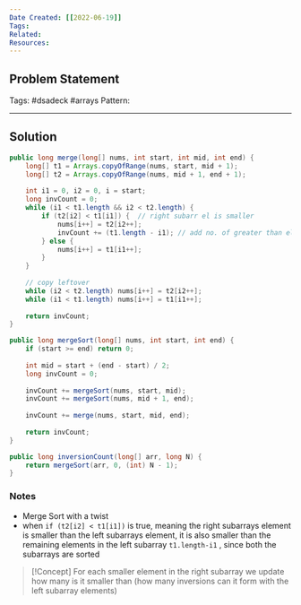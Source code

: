```yaml
---
Date Created: [[2022-06-19]]
Tags: 
Related: 
Resources: 
---
```


## Problem Statement


Tags:  #dsadeck  #arrays
Pattern: 

---

## Solution
``` java
public long merge(long[] nums, int start, int mid, int end) {
	long[] t1 = Arrays.copyOfRange(nums, start, mid + 1);
	long[] t2 = Arrays.copyOfRange(nums, mid + 1, end + 1);
	
	int i1 = 0, i2 = 0, i = start;
	long invCount = 0;
	while (i1 < t1.length && i2 < t2.length) {
		if (t2[i2] < t1[i1]) {  // right subarr el is smaller
			nums[i++] = t2[i2++];
			invCount += (t1.length - i1); // add no. of greater than elements in the left subarr
		} else {
			nums[i++] = t1[i1++];
		}
	}
	
	// copy leftover
	while (i2 < t2.length) nums[i++] = t2[i2++];
	while (i1 < t1.length) nums[i++] = t1[i1++];
	
	return invCount;
}

public long mergeSort(long[] nums, int start, int end) {
	if (start >= end) return 0;
	
	int mid = start + (end - start) / 2;
	long invCount = 0;
	
	invCount += mergeSort(nums, start, mid);
	invCount += mergeSort(nums, mid + 1, end);
	
	invCount += merge(nums, start, mid, end);
	
	return invCount;
}

public long inversionCount(long[] arr, long N) {
	return mergeSort(arr, 0, (int) N - 1);
}
```

### Notes
- Merge Sort with a twist
- when `if (t2[i2] < t1[i1])` is true, meaning the right subarrays element is smaller than the left subarrays element, it is also smaller than the remaining elements in the left subarray `t1.length-i1` , since both the subarrays are sorted
> [!Concept]
> For each smaller element in the right subarray we update how many is it smaller than (how many inversions can it form with the left subarray elements)

